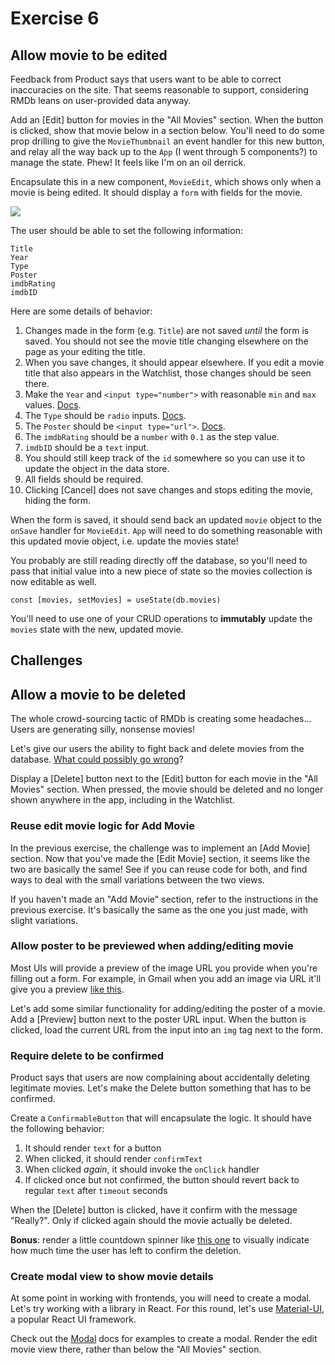 # Exercise 6

## Allow movie to be edited

Feedback from Product says that users want to be able to correct inaccuracies on the site. That seems reasonable to support, considering RMDb leans on user-provided data anyway.

Add an [Edit] button for movies in the "All Movies" section. When the button is clicked, show that movie below in a section below. You'll need to do some prop drilling to give the `MovieThumbnail` an event handler for this new button, and relay all the way back up to the `App` (I went through 5 components?) to manage the state. Phew! It feels like I'm on an oil derrick.

Encapsulate this in a new component, `MovieEdit`, which shows only when a movie is being edited. It should display a `form` with fields for the movie.

![](https://i.imgur.com/NQZ88LC.png)

The user should be able to set the following information:

```
Title
Year
Type
Poster
imdbRating
imdbID
```

Here are some details of behavior:

1. Changes made in the form (e.g. `Title`) are not saved *until* the form is saved. You should not see the movie title changing elsewhere on the page as your editing the title.
1. When you save changes, it should appear elsewhere. If you edit a movie title that also appears in the Watchlist, those changes should be seen there.
1. Make the `Year` and `<input type="number">` with reasonable `min` and `max` values. [Docs](https://developer.mozilla.org/en-US/docs/Web/HTML/Element/input/number).
1. The `Type` should be `radio` inputs. [Docs](https://developer.mozilla.org/en-US/docs/Web/HTML/Element/input/radio).
1. The `Poster` should be `<input type="url">`. [Docs](https://developer.mozilla.org/en-US/docs/Web/HTML/Element/input/url).
1. The `imdbRating` should be a `number` with `0.1` as the step value.
1. `imdbID` should be a `text` input.
1. You should still keep track of the `id` somewhere so you can use it to update the object in the data store.
1. All fields should be required.
1. Clicking [Cancel] does not save changes and stops editing the movie, hiding the form.

When the form is saved, it should send back an updated `movie` object to the `onSave` handler for `MovieEdit`. `App` will need to do something reasonable with this updated movie object, i.e. update the movies state!

You probably are still reading directly off the database, so you'll need to pass that initial value into a new piece of state so the movies collection is now editable as well.

```
const [movies, setMovies] = useState(db.movies)
```

You'll need to use one of your CRUD operations to **immutably** update the `movies` state with the new, updated movie.

## Challenges

## Allow a movie to be deleted

The whole crowd-sourcing tactic of RMDb is creating some headaches... Users are generating silly, nonsense movies!

Let's give our users the ability to fight back and delete movies from the database. [What could possibly go wrong](https://media.giphy.com/media/oyBhHk1TGTYIme4lN8/giphy.gif)?

Display a [Delete] button next to the [Edit] button for each movie in the "All Movies" section. When pressed, the movie should be deleted and no longer shown anywhere in the app, including in the Watchlist.

### Reuse edit movie logic for Add Movie

In the previous exercise, the challenge was to implement an [Add Movie] section. Now that you've made the [Edit Movie] section, it seems like the two are basically the same! See if you can reuse code for both, and find ways to deal with the small variations between the two views.

If you haven't made an "Add Movie" section, refer to the instructions in the previous exercise. It's basically the same as the one you just made, with slight variations.

### Allow poster to be previewed when adding/editing movie

Most UIs will provide a preview of the image URL you provide when you're filling out a form. For example, in Gmail when you add an image via URL it'll give you a preview [like this](https://i.imgur.com/iV7Joya.png).

Let's add some similar functionality for adding/editing the poster of a movie. Add a [Preview] button next to the poster URL input. When the button is clicked, load the current URL from the input into an `img` tag next to the form.

### Require delete to be confirmed

Product says that users are now complaining about accidentally deleting legitimate movies. Let's make the Delete button something that has to be confirmed.

Create a `ConfirmableButton` that will encapsulate the logic. It should have the following behavior:

1. It should render `text` for a button
1. When clicked, it should render `confirmText`
1. When clicked *again*, it should invoke the `onClick` handler
1. If clicked once but not confirmed, the button should revert back to regular `text` after `timeout` seconds

When the [Delete] button is clicked, have it confirm with the message "Really?". Only if clicked again should the movie actually be deleted.

**Bonus**: render a little countdown spinner like [this one](https://github.com/vydimitrov/react-countdown-circle-timer) to visually indicate how much time the user has left to confirm the deletion.

### Create modal view to show movie details

At some point in working with frontends, you will need to create a modal. Let's try working with a library in React. For this round, let's use [Material-UI](https://material-ui.com/getting-started/installation/), a popular React UI framework.

Check out the [Modal](https://material-ui.com/components/modal/#modal) docs for examples to create a modal. Render the edit movie view there, rather than below the "All Movies" section.
